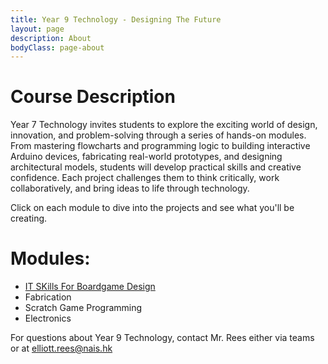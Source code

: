 ```yaml
---
title: Year 9 Technology - Designing The Future
layout: page
description: About
bodyClass: page-about
---
```


# Course Description

Year 7 Technology invites students to explore the exciting world of design, innovation, and problem-solving through a series of hands-on modules. From mastering flowcharts and programming logic to building interactive Arduino devices, fabricating real-world prototypes, and designing architectural models, students will develop practical skills and creative confidence. Each project challenges them to think critically, work collaboratively, and bring ideas to life through technology.

Click on each module to dive into the projects and see what you'll be creating.

# Modules:
- [IT SKills For Boardgame Design](\y7u1)
- Fabrication
- Scratch Game Programming
- Electronics


For questions about Year 9 Technology, contact Mr. Rees either via teams or at elliott.rees@nais.hk